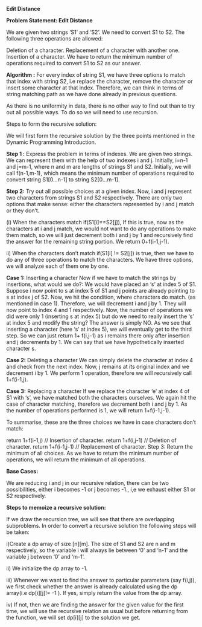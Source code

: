 **Edit Distance** 

**Problem Statement: Edit Distance**

We are given two strings ‘S1’ and ‘S2’. We need to convert S1 to S2. The following three operations are allowed:

Deletion of a character.
Replacement of a character with another one.
Insertion of a character.
We have to return the minimum number of operations required to convert S1 to S2 as our answer.

**Algorithm :**
For every index of string S1, we have three options to match that index with string S2, i.e replace the character, remove the character or insert some character at that index. Therefore, we can think in terms of string matching path as we have done already in previous questions.

As there is no uniformity in data, there is no other way to find out than to try out all possible ways. To do so we will need to use recursion.

Steps to form the recursive solution: 

We will first form the recursive solution by the three points mentioned in the Dynamic Programming Introduction. 

**Step 1 :** Express the problem in terms of indexes.
We are given two strings. We can represent them with the help of two indexes i and j. Initially, i=n-1 and j=m-1, where n and m are lengths of strings S1 and S2. Initially, we will call f(n-1,m-1), which means the minimum number of operations required to convert string S1[0…n-1] to string S2[0…m-1].

**Step 2:** Try out all possible choices at a given index.
Now, i and j represent two characters from strings S1 and S2 respectively. There are only two options that make sense: either the characters represented by i and j match or they don’t.

(i) When the characters match
if(S1[i]==S2[j]), 
If this is true, now as the characters at i and j match, we would not want to do any operations to make them match, so we will just decrement both i and j by 1 and recursively find the answer for the remaining string portion. We return 0+f(i-1,j-1). 

ii) When the characters don’t match
if(S1[i] != S2[j]) is true, then we have to do any of three operations to match the characters. We have three options, we will analyze each of them one by one.

**Case 1:** Inserting a character
Now if we have to match the strings by insertions, what would we do?: 
We would have placed an ‘s’ at index 5 of S1.
Suppose i now point to s at index 5 of S1 and j points are already pointing to s at index j of S2.
Now, we hit the condition, where characters do match. (as mentioned in case 1).
Therefore, we will decrement i and j by 1. They will now point to index 4 and 1 respectively.
Now, the number of operations we did were only 1 (inserting s at index 5) but do we need to really insert the ‘s’ at index 5 and modify the string? The answer is simply NO. As we see that inserting a character (here ‘s’ at index 5), we will eventually get to the third step. So we can just return 1+ f(i,j-1) as i remains there only after insertion and j decrements by 1. We can say that we have hypothetically inserted character s.

**Case 2:** Deleting a character
We can simply delete the character at index 4 and check from the next index.
Now, j remains at its original index and we decrement i by 1. We perform 1 operation, therefore we will recursively call 1+f(i-1,j).

**Case 3:** Replacing a character
If we replace the character ‘e’ at index 4 of S1 with ‘s’, we have matched both the characters ourselves. We again hit the case of character matching, therefore we decrement both i and j by 1. As the number of operations performed is 1, we will return 1+f(i-1,j-1).

To summarise, these are the three choices we have in case characters don’t match:

return 1+f(i-1,j) // Insertion of character.
return 1+f(i,j-1) // Deletion of character.
return 1+f(i-1,j-1) // Replacement of character.
Step 3: Return the minimum of all choices.
As we have to return the minimum number of operations, we will return the minimum of all operations.

**Base Cases:**

We are reducing i and j in our recursive relation, there can be two possibilities, either i becomes -1 or j becomes -1., i,e we exhaust either S1 or S2 respectively.


**Steps to memoize a recursive solution:**

If we draw the recursion tree, we will see that there are overlapping subproblems. In order to convert a recursive solution the following steps will be taken:

 i)Create a dp array of size [n][m]. The size of S1 and S2 are n and m respectively, so the variable i will always lie         between ‘0’ and ‘n-1’ and the variable j between ‘0’ and ‘m-1’.

 ii) We initialize the dp array to -1.

 iii) Whenever we want to find the answer to particular parameters (say f(i,j)), we first check whether the answer is already  calculated using the dp array(i.e dp[i][j]!= -1 ). If yes, simply return the value from the dp array.

 iv) If not, then we are finding the answer for the given value for the first time, we will use the recursive relation as      usual but before returning from the function, we will set dp[i][j] to the solution we get.
